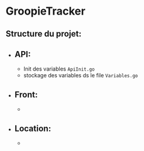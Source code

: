 # GroopieTracker

## Structure du projet:

- API:
  -
    - Init des variables `ApiInit.go`
    - stockage des variables ds le file `Variables.go`

- Front:
  -
    -
- Location:
  -
    -